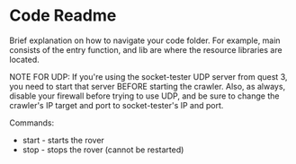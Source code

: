 # Code Readme

Brief explanation on how to navigate your code folder. For example, main consists of the entry function, and lib are where the resource libraries are located.

NOTE FOR UDP:
If you're using the socket-tester UDP server from quest 3, you need to start that server BEFORE starting the crawler. Also, as always, disable your firewall before trying to use UDP, and be sure to change the crawler's IP target and port to socket-tester's IP and port.

Commands:
* start - starts the rover
* stop - stops the rover (cannot be restarted)
